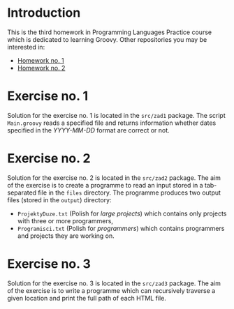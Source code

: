 # Introduction

This is the third homework in Programming Languages Practice course which is dedicated to learning Groovy. Other repositories you may be interested in:
* [Homework no. 1](https://github.com/balkon16/PJP_HW1)
* [Homework no. 2](https://github.com/balkon16/PJP_HW2)

# Exercise no. 1

Solution for the exercise no. 1 is located in the `src/zad1` package. The script `Main.groovy` reads a specified file and 
returns information whether dates specified in the *YYYY-MM-DD* format are correct or not. 

# Exercise no. 2

Solution for the exercise no. 2 is located in the `src/zad2` package. The aim of the exercise is to create a programme to read
an input stored in a tab-separated file in the `files` directory. The programme produces two output files (stored in the
`output`) directory:
* `ProjektyDuze.txt` (Polish for *large projects*) which contains only projects with three or more programmers,
* `Programisci.txt` (Polish for *programmers*) which contains programmers and projects they are working on.

# Exercise no. 3

Solution for the exercise no. 3 is located in the `src/zad3` package. The aim of the exercise is to write a programme which
can recursively traverse a given location and print the full path of each HTML file.